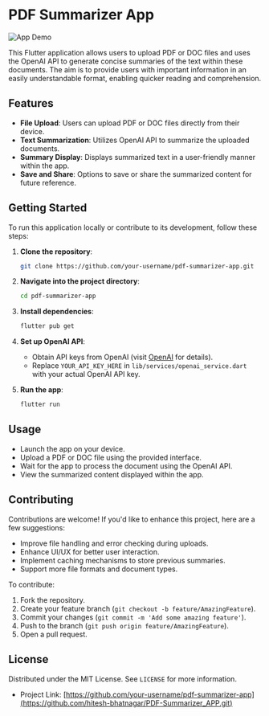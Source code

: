 # PDF Summarizer App

![App Demo](demo.gif)

This Flutter application allows users to upload PDF or DOC files and uses the OpenAI API to generate concise summaries of the text within these documents. The aim is to provide users with important information in an easily understandable format, enabling quicker reading and comprehension.

## Features

- **File Upload**: Users can upload PDF or DOC files directly from their device.
- **Text Summarization**: Utilizes OpenAI API to summarize the uploaded documents.
- **Summary Display**: Displays summarized text in a user-friendly manner within the app.
- **Save and Share**: Options to save or share the summarized content for future reference.

## Getting Started

To run this application locally or contribute to its development, follow these steps:

1. **Clone the repository**:

   ```bash
   git clone https://github.com/your-username/pdf-summarizer-app.git
   ```

2. **Navigate into the project directory**:

   ```bash
   cd pdf-summarizer-app
   ```

3. **Install dependencies**:

   ```bash
   flutter pub get
   ```

4. **Set up OpenAI API**:
   - Obtain API keys from OpenAI (visit [OpenAI](https://www.openai.com/) for details).
   - Replace `YOUR_API_KEY_HERE` in `lib/services/openai_service.dart` with your actual OpenAI API key.

5. **Run the app**:

   ```bash
   flutter run
   ```

## Usage

- Launch the app on your device.
- Upload a PDF or DOC file using the provided interface.
- Wait for the app to process the document using the OpenAI API.
- View the summarized content displayed within the app.

## Contributing

Contributions are welcome! If you'd like to enhance this project, here are a few suggestions:

- Improve file handling and error checking during uploads.
- Enhance UI/UX for better user interaction.
- Implement caching mechanisms to store previous summaries.
- Support more file formats and document types.

To contribute:

1. Fork the repository.
2. Create your feature branch (`git checkout -b feature/AmazingFeature`).
3. Commit your changes (`git commit -m 'Add some amazing feature'`).
4. Push to the branch (`git push origin feature/AmazingFeature`).
5. Open a pull request.

## License

Distributed under the MIT License. See `LICENSE` for more information.

- Project Link: [https://github.com/your-username/pdf-summarizer-app](https://github.com/hitesh-bhatnagar/PDF-Summarizer_APP.git)

